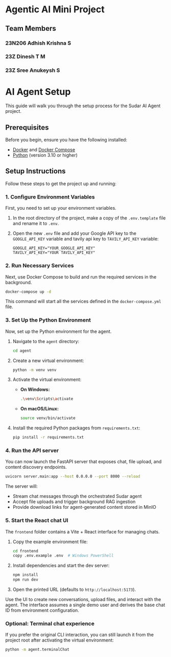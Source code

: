 # **Agentic AI Mini Project**
## **Team Members**
### 23N206 Adhish Krishna S
### 23Z    Dinesh T M 
### 23Z    Sree Anukeysh S


# AI Agent Setup

This guide will walk you through the setup process for the Sudar AI Agent project.

## Prerequisites

Before you begin, ensure you have the following installed:

-   [Docker](https://www.docker.com/get-started) and [Docker Compose](https://docs.docker.com/compose/install/)
-   [Python](https://www.python.org/downloads/) (version 3.10 or higher)

## Setup Instructions

Follow these steps to get the project up and running:

### 1. Configure Environment Variables

First, you need to set up your environment variables.

1.  In the root directory of the project, make a copy of the `.env.template` file and rename it to `.env`.

2.  Open the new `.env` file and add your Google API key to the `GOOGLE_API_KEY` variable and tavily api key to `TAVILY_API_KEY` variable:

    ```
    GOOGLE_API_KEY="YOUR_GOOGLE_API_KEY"
    TAVILY_API_KEY="YOUR TAVILY_API_KEY"
    ```

### 2. Run Necessary Services

Next, use Docker Compose to build and run the required services in the background.

```bash
docker-compose up -d
```

This command will start all the services defined in the `docker-compose.yml` file.

### 3. Set Up the Python Environment

Now, set up the Python environment for the agent.

1.  Navigate to the `agent` directory:

    ```bash
    cd agent
    ```

2.  Create a new virtual environment:

    ```bash
    python -m venv venv
    ```

3.  Activate the virtual environment:

    -   **On Windows:**
        ```bash
        .\venv\Scripts\activate
        ```
    -   **On macOS/Linux:**
        ```bash
        source venv/bin/activate
        ```

4.  Install the required Python packages from `requirements.txt`:

    ```bash
    pip install -r requirements.txt
    ```

### 4. Run the API server

You can now launch the FastAPI server that exposes chat, file upload, and content discovery endpoints.

```bash
uvicorn server.main:app --host 0.0.0.0 --port 8000 --reload
```

The server will:

- Stream chat messages through the orchestrated Sudar agent
- Accept file uploads and trigger background RAG ingestion
- Provide download links for agent-generated content stored in MinIO

### 5. Start the React chat UI

The `frontend` folder contains a Vite + React interface for managing chats.

1. Copy the example environment file:

    ```bash
    cd frontend
    copy .env.example .env  # Windows PowerShell
    ```

2. Install dependencies and start the dev server:

    ```bash
    npm install
    npm run dev
    ```

3. Open the printed URL (defaults to `http://localhost:5173`).

Use the UI to create new conversations, upload files, and interact with the agent. The interface assumes a single demo user and derives the base chat ID from environment configuration.

### Optional: Terminal chat experience

If you prefer the original CLI interaction, you can still launch it from the project root after activating the virtual environment:

```bash
python -m agent.terminalChat
```
